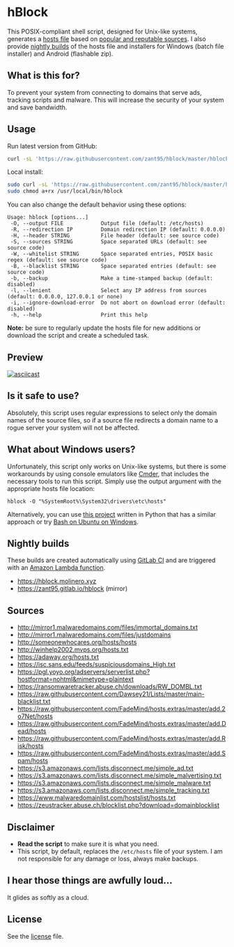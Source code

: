# hBlock
This POSIX-compliant shell script, designed for Unix-like systems, generates a [hosts file](http://man7.org/linux/man-pages/man5/hosts.5.html) based on [popular and reputable sources](#sources).
I also provide [nightly builds](#nightly-builds) of the hosts file and installers for Windows (batch file installer) and Android (flashable zip).

## What is this for?
To prevent your system from connecting to domains that serve ads, tracking scripts and malware. This will increase the security of your system and save bandwidth.

## Usage
Run latest version from GitHub:
```sh
curl -sL 'https://raw.githubusercontent.com/zant95/hblock/master/hblock' | sh
```
Local install:
```sh
sudo curl -sL 'https://raw.githubusercontent.com/zant95/hblock/master/hblock' -o /usr/local/bin/hblock
sudo chmod a+rx /usr/local/bin/hblock
```
You can also change the default behavior using these options:
```
Usage: hblock [options...]
 -O, --output FILE            Output file (default: /etc/hosts)
 -R, --redirection IP         Domain redirection IP (default: 0.0.0.0)
 -H, --header STRING          File header (default: see source code)
 -S, --sources STRING         Space separated URLs (default: see source code)
 -W, --whitelist STRING       Space separated entries, POSIX basic regex (default: see source code)
 -B, --blacklist STRING       Space separated entries (default: see source code)
 -b, --backup                 Make a time-stamped backup (default: disabled)
 -l, --lenient                Select any IP address from sources (default: 0.0.0.0, 127.0.0.1 or none)
 -i, --ignore-download-error  Do not abort on download error (default: disabled)
 -h, --help                   Print this help
```
**Note:** be sure to regularly update the hosts file for new additions or download the script and create a scheduled task.

## Preview
[![asciicast](https://asciinema.org/a/93694.png)](https://asciinema.org/a/93694)

## Is it safe to use?
Absolutely, this script uses regular expressions to select only the domain names of the source files, so if a source file redirects a domain name to a rogue server your system will not be affected.

## What about Windows users?
Unfortunately, this script only works on Unix-like systems, but there is some workarounds by using console emulators like [Cmder](http://cmder.net), that includes the necessary tools to run this script.
Simply use the output argument with the appropriate hosts file location:
```
hblock -O "%SystemRoot%\System32\drivers\etc\hosts"
```

Alternatively, you can use [this project](https://github.com/StevenBlack/hosts) written in Python that has a similar approach or try [Bash on Ubuntu on Windows](https://github.com/Microsoft/BashOnWindows).

## Nightly builds
These builds are created automatically using [GitLab CI](https://gitlab.com/zant95/hblock/pipelines) and are triggered with an [Amazon Lambda function](https://gist.github.com/zant95/b181089dac06205c7fd18190e6ab8e67).
- https://hblock.molinero.xyz
- https://zant95.gitlab.io/hblock (mirror)

## Sources
- http://mirror1.malwaredomains.com/files/immortal_domains.txt
- http://mirror1.malwaredomains.com/files/justdomains
- http://someonewhocares.org/hosts/hosts
- http://winhelp2002.mvps.org/hosts.txt
- https://adaway.org/hosts.txt
- https://isc.sans.edu/feeds/suspiciousdomains_High.txt
- https://pgl.yoyo.org/adservers/serverlist.php?hostformat=nohtml&mimetype=plaintext
- https://ransomwaretracker.abuse.ch/downloads/RW_DOMBL.txt
- https://raw.githubusercontent.com/Dawsey21/Lists/master/main-blacklist.txt
- https://raw.githubusercontent.com/FadeMind/hosts.extras/master/add.2o7Net/hosts
- https://raw.githubusercontent.com/FadeMind/hosts.extras/master/add.Dead/hosts
- https://raw.githubusercontent.com/FadeMind/hosts.extras/master/add.Risk/hosts
- https://raw.githubusercontent.com/FadeMind/hosts.extras/master/add.Spam/hosts
- https://s3.amazonaws.com/lists.disconnect.me/simple_ad.txt
- https://s3.amazonaws.com/lists.disconnect.me/simple_malvertising.txt
- https://s3.amazonaws.com/lists.disconnect.me/simple_malware.txt
- https://s3.amazonaws.com/lists.disconnect.me/simple_tracking.txt
- https://www.malwaredomainlist.com/hostslist/hosts.txt
- https://zeustracker.abuse.ch/blocklist.php?download=domainblocklist

## Disclaimer
- **Read the script** to make sure it is what you need.
- This script, by default, replaces the `/etc/hosts` file of your system. I am not responsible for any damage or loss, always make backups.

## I hear those things are awfully loud...
It glides as softly as a cloud.

## License
See the [license](LICENSE) file.

